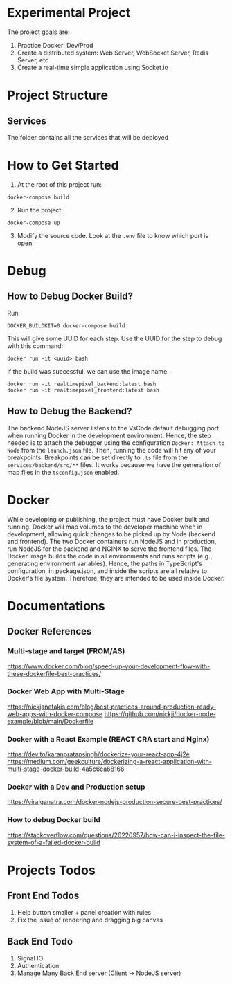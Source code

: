 # Experimental Project
The project goals are:
1. Practice Docker: Dev/Prod
1. Create a distributed system: Web Server, WebSocket Server, Redis Server, etc
1. Create a real-time simple application using Socket.io

# Project Structure

## Services
The folder contains all the services that will be deployed

# How to Get Started
1. At the root of this project run:
```
docker-compose build  
```
2. Run the project:
```
docker-compose up
```
3. Modify the source code. Look at the `.env` file to know which port is open.

# Debug
## How to Debug Docker Build?

Run
```
DOCKER_BUILDKIT=0 docker-compose build  
```
This will give some UUID for each step. Use the UUID for the step to debug with this command:

```
docker run -it <uuid> bash
```

If the build was successful, we can use the image name.

```
docker run -it realtimepixel_backend:latest bash 
docker run -it realtimepixel_frontend:latest bash 
```

## How to Debug the Backend?
The backend NodeJS server listens to the VsCode default debugging port when running Docker in the development environment. Hence, the step needed is to attach the debugger using the configuration `Docker: Attach to Node` from the `launch.json` file. Then, running the code will hit any of your breakpoints. Breakpoints can be set directly to `.ts` file from the `services/backend/src/**` files. It works because we have the generation of map files in the `tsconfig.json` enabled.

# Docker
While developing or publishing, the project must have Docker built and running. Docker will map volumes to the developer machine when in development, allowing quick changes to be picked up by Node (backend and frontend). The two Docker containers run NodeJS and in production, run NodeJS for the backend and NGINX to serve the frontend files. The Docker image builds the code in all environments and runs scripts (e.g., generating environment variables). Hence, the paths in TypeScript's configuration, in package.json, and inside the scripts are all relative to Docker's file system. Therefore, they are intended to be used inside Docker.

# Documentations

## Docker References

### Multi-stage and target (FROM/AS)
https://www.docker.com/blog/speed-up-your-development-flow-with-these-dockerfile-best-practices/

### Docker Web App with Multi-Stage 
https://nickjanetakis.com/blog/best-practices-around-production-ready-web-apps-with-docker-compose
https://github.com/nickjj/docker-node-example/blob/main/Dockerfile

### Docker with a React Example (REACT CRA start and Nginx)
https://dev.to/karanpratapsingh/dockerize-your-react-app-4j2e
https://medium.com/geekculture/dockerizing-a-react-application-with-multi-stage-docker-build-4a5c6ca68166

### Docker with a Dev and Production setup
https://viralganatra.com/docker-nodejs-production-secure-best-practices/

### How to debug Docker build
https://stackoverflow.com/questions/26220957/how-can-i-inspect-the-file-system-of-a-failed-docker-build


# Projects Todos

## Front End Todos
1. Help button smaller + panel creation with rules
1. Fix the issue of rendering and dragging big canvas

## Back End Todo
1. Signal IO
1. Authentication
1. Manage Many Back End server (Client -> NodeJS server)